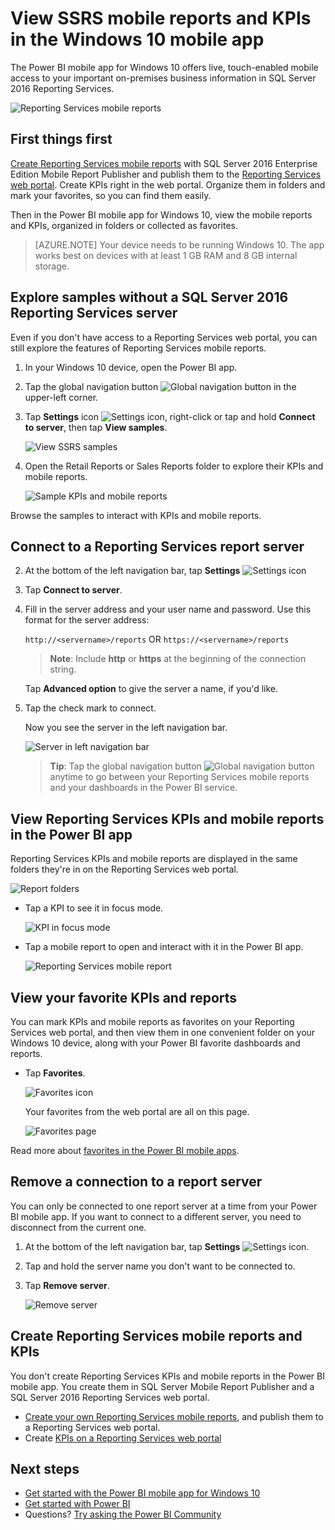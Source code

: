 <properties 
   pageTitle="View SSRS mobile reports and KPIs in the Windows 10 mobile app"
   description="The Power BI mobile app for Windows 10 offers live, touch-enabled mobile access to your important on-premises business information."
   services="powerbi" 
   documentationCenter="" 
   authors="maggiesMSFT" 
   manager="erikre" 
   backup=""
   editor=""
   tags=""
   qualityFocus="no"
   qualityDate=""/>
 
<tags
   ms.service="powerbi"
   ms.devlang="NA"
   ms.topic="article"
   ms.tgt_pltfrm="NA"
   ms.workload="powerbi"
   ms.date="09/12/2017"
   ms.author="maggies"/>

# View SSRS mobile reports and KPIs in the Windows 10 mobile app

The Power BI mobile app for Windows 10 offers live, touch-enabled mobile access to your important on-premises business information in SQL Server 2016 Reporting Services. 

![Reporting Services mobile reports](media/powerbi-mobile-win10-kpis-mobile-reports/power-bi-ssrs-mobile-report.png)

## First things first

[Create Reporting Services mobile reports](https://msdn.microsoft.com/library/mt652547.aspx) with SQL Server 2016 Enterprise Edition Mobile Report Publisher and publish them to the [Reporting Services web portal](https://msdn.microsoft.com/library/mt637133.aspx). Create KPIs right in the web portal. Organize them in folders and mark your favorites, so you can find them easily. 

Then in the Power BI mobile app for Windows 10, view the mobile reports and KPIs, organized in folders or collected as favorites. 

> [AZURE.NOTE] Your device needs to be running Windows 10. The app works best on devices with at least 1 GB RAM and 8 GB internal storage.

## Explore samples without a SQL Server 2016 Reporting Services server

Even if you don't have access to a Reporting Services web portal, you can still explore the features of Reporting Services mobile reports.

1. In your Windows 10 device, open the Power BI app.
  
1. Tap the global navigation button ![Global navigation button](media/powerbi-mobile-win10-kpis-mobile-reports/powerbi_windows10_options_icon.png) in the upper-left corner.

2.  Tap **Settings** icon ![Settings icon](media/powerbi-mobile-win10-kpis-mobile-reports/power-bi-settings-icon.png), right-click or tap and hold **Connect to server**, then tap **View samples**.

    ![View SSRS samples](media/powerbi-mobile-win10-kpis-mobile-reports/power-bi-win10-connect-ssrs-samples.png)

3.  Open the Retail Reports or Sales Reports folder to explore their KPIs and mobile reports.

    ![Sample KPIs and mobile reports](media/powerbi-mobile-win10-kpis-mobile-reports/power-bi-win10-ssrs-sample-kpis.png)

Browse the samples to interact with KPIs and mobile reports.

## Connect to a Reporting Services report server

2.  At the bottom of the left navigation bar, tap **Settings** ![Settings icon](media/powerbi-mobile-win10-kpis-mobile-reports/power-bi-settings-icon.png)

3.  Tap **Connect to server**.

4. Fill in the server address and your user name and password. Use this format for the server address:

     `http://<servername>/reports`
     OR
     `https://<servername>/reports`
     
     >**Note**: Include **http** or **https** at the beginning of the connection string.

    Tap **Advanced option** to give the server a name, if you'd like.

5.  Tap the check mark to connect. 

    Now you see the server in the left navigation bar.

    ![Server in left navigation bar](media/powerbi-mobile-win10-kpis-mobile-reports/power-bi-ssrs-mobile-report-server.png)

    >**Tip**: Tap the global navigation button ![Global navigation button](media/powerbi-mobile-win10-kpis-mobile-reports/powerbi_windows10_options_icon.png) anytime to go between your Reporting Services mobile reports and your dashboards in the Power BI service. 

## View Reporting Services KPIs and mobile reports in the Power BI app

Reporting Services KPIs and mobile reports are displayed in the same folders they're in on the Reporting Services web portal.

![Report folders](media/powerbi-mobile-win10-kpis-mobile-reports/power-bi-ssrs-mobile-report-folders.png)

- Tap a KPI to see it in focus mode.

    ![KPI in focus mode](media/powerbi-mobile-win10-kpis-mobile-reports/power-bi-ssrs-mobile-report-kpis.png)

- Tap a mobile report to open and interact with it in the Power BI app.

    ![Reporting Services mobile report](media/powerbi-mobile-win10-kpis-mobile-reports/power-bi-ssrs-mobile-report.png)

## View your favorite KPIs and reports

You can mark KPIs and mobile reports as favorites on your Reporting Services web portal, and then view them in one convenient folder on your Windows 10 device, along with your Power BI favorite dashboards and reports.

-  Tap **Favorites**.

    ![Favorites icon](media/powerbi-mobile-win10-kpis-mobile-reports/power-bi-ssrs-mobile-report-favorite-menu.png)
   
    Your favorites from the web portal are all on this page.

    ![Favorites page](media/powerbi-mobile-win10-kpis-mobile-reports/power-bi-windows-10-ssrs-favorites.png)

Read more about [favorites in the Power BI mobile apps](powerbi-mobile-favorites.md).


## Remove a connection to a report server

You can only be connected to one report server at a time from your Power BI mobile app. If you want to connect to a different server, you need to disconnect from the current one.

1. At the bottom of the left navigation bar, tap **Settings** ![Settings icon](media/powerbi-mobile-win10-kpis-mobile-reports/power-bi-settings-icon.png).
2. Tap and hold the server name you don't want to be connected to.
3. Tap **Remove server**.

    ![Remove server](media/powerbi-mobile-win10-kpis-mobile-reports/power-bi-windows-10-ssrs-remove-server-menu.png)


## Create Reporting Services mobile reports and KPIs

You don't create Reporting Services KPIs and mobile reports in the Power BI mobile app. You create them in SQL Server Mobile Report Publisher and a SQL Server 2016 Reporting Services web portal.

- [Create your own Reporting Services mobile reports](https://msdn.microsoft.com/library/mt652547.aspx), and publish them to a Reporting Services web portal.
- Create [KPIs on a Reporting Services web portal](https://msdn.microsoft.com/library/mt683632.aspx)

## Next steps
- [Get started with the Power BI mobile app for Windows 10](powerbi-mobile-win10phone-app-get-started.md)  
- [Get started with Power BI](powerbi-service-get-started.md)  
- Questions? [Try asking the Power BI Community](http://community.powerbi.com/)